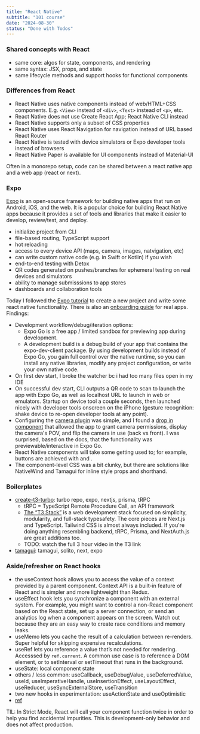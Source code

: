 ```yaml
---
title: "React Native"
subtitle: "101 course"
date: "2024-08-30"
status: "Done with Todos"
---
```


### Shared concepts with React

- same core: algos for state, components, and rendering
- same syntax: JSX, props, and state
- same lifecycle methods and support hooks for functional components

### Differences from React

- React Native uses native components instead of web/HTML+CSS components. E.g. `<View>` instead of `<div>`, `<Text>` instead of `<p>`, etc.
- React Native does not use Create React App; React Native CLI instead
- React Native supports only a subset of CSS properties
- React Native uses React Navigation for navigation instead of URL based React Router
- React Native is tested with device simulators or Expo developer tools instead of browsers
- React Native Paper is available for UI components instead of Material-UI

Often in a monorepo setup, code can be shared between a react native app and a web app (react or next).

### Expo

[Expo](https://expo.dev/) is an open-source framework for building native apps that run on Android, iOS, and the web. It is a popular choice for building React Native apps because it provides a set of tools and libraries that make it easier to develop, review/test, and deploy.

- initialize project from CLI
- file-based routing, TypeScript support
- hot reloading
- access to every device API (maps, camera, images, natvigation, etc)
- can write custom native code (e.g. in Swift or Kotlin) if you wish
- end-to-end testing with Detox
- QR codes generated on pushes/branches for ephemeral testing on real devices and simulators
- ability to manage submisssions to app stores
- dashboards and collaboration tools

Today I followed the [Expo tutorial](https://docs.expo.dev/get-started/create-a-project/) to create a new project and write some react native functionality. There is also an [onboarding guide](https://expo.dev/onboarding/hello) for real apps. Findings:

- Development workflow/debug/iteration options:
  - Expo Go is a free app / limited sandbox for previewing app during development.
  - A development build is a debug build of your app that contains the expo-dev-client package. By using development builds instead of Expo Go, you gain full control over the native runtime, so you can install any native libraries, modify any project configuration, or write your own native code.
- On first dev start, I broke the watcher bc i had too many files open in my IDE
- On successful dev start, CLI outputs a QR code to scan to launch the app with Expo Go, as well as localhost URL to launch in web or emulators. Startup on device tool a couple seconds, then launched nicely with developer tools onscreen on the iPhone (gesture recognition: shake device to re-open developer tools at any point).
- Configuring the [camera plugin](https://docs.expo.dev/config-plugins/introduction/) was simple, and I found a [drop in component](https://docs.expo.dev/versions/latest/sdk/camera/) that allowed the app to grant camera permissions, display the camera's POV, and flip the camera in use (back vs front). I was surprised, based on the docs, that the functionality was previewable/interactive in Expo Go.
- React Native components will take some getting used to; for example, buttons are achieved with <Pressable> and <Text>.
- The component-level CSS was a bit clunky, but there are solutions like NativeWind and Tamagui for inline style props and shorthand.

### Boilerplates

- [create-t3-turbo](https://github.com/t3-oss/create-t3-turbo): turbo repo, expo, nextjs, prisma, tRPC
  - tRPC = TypeScript Remote Procedure Call, an API framework
  - [The “T3 Stack”](https://create.t3.gg/en/introduction) is a web development stack focused on simplicity, modularity, and full-stack typesafety. The core pieces are Next.js and TypeScript. Tailwind CSS is almost always included. If you're doing anything resembling backend, tRPC, Prisma, and NextAuth.js are great additions too.
  - TODO: watch the full 3 hour video in the T3 link
- [tamagui](https://tamagui.dev/): tamagui, solito, next, expo

### Aside/refresher on React hooks

- the useContext hook allows you to access the value of a context provided by a parent component. Context API is a built-in feature of React and is simpler and more lightweight than Redux.
- useEffect hook lets you synchronize a component with an external system. For example, you might want to control a non-React component based on the React state, set up a server connection, or send an analytics log when a component appears on the screen. Watch out because they are an easy way to create race conditions and memory leaks.
- useMemo lets you cache the result of a calculation between re-renders. Super helpful for skipping expensive recalculations.
- useRef lets you reference a value that’s not needed for rendering. Accesssed by `ref.current`. A common use case is to reference a DOM element, or to setInterval or setTimeout that runs in the background.
- useState: local component state
- others / less common: useCallback, useDebugValue, useDeferredValue, useId, useImperativeHandle, useInsertionEffect, useLayoutEffect, useReducer, useSyncExternalStore, useTransition
- two new hooks in experimentation: useActionState and useOptimistic
- [ref](https://react.dev/reference/react/hooks)

TIL: In Strict Mode, React will call your component function twice in order to help you find accidental impurities. This is development-only behavior and does not affect production.
